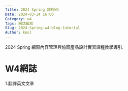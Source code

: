 ```yaml
---
Title: 2024 Spring 課程W4
Date: 2024-03-14 16:00
Category: w4
Tags: 網誌編寫
Slug: 2024-Spring-w4-blog-tutorial
Author: kmol
---
```


2024 Spring 網際內容管理與協同產品設計實習課程教學導引.

<!-- PELICAN_END_SUMMARY -->
# W4網誌
 1.翻譯英文文章

